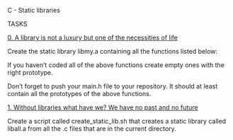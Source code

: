 C - Static libraries

 

TASKS

 

[0. A library is not a luxury but one of the necessities of life](libmy.a)

 

Create the static library libmy.a containing all the functions listed below:

 

If you haven’t coded all of the above functions create empty ones with the right prototype.

 

Don’t forget to push your main.h file to your repository. It should at least contain all the prototypes of the above functions.

 

[1. Without libraries what have we? We have no past and no future](create_static_lib.sh)

 

Create a script called create_static_lib.sh that creates a static library called liball.a from all the .c files that are in the current directory.


